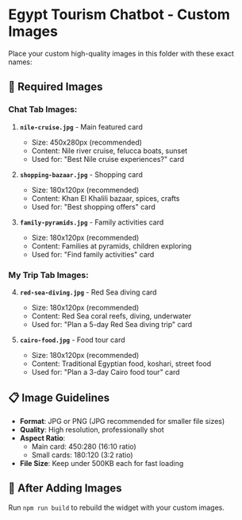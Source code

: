 # Egypt Tourism Chatbot - Custom Images

Place your custom high-quality images in this folder with these exact names:

## 📸 Required Images

### Chat Tab Images:

1. **`nile-cruise.jpg`** - Main featured card

   - Size: 450x280px (recommended)
   - Content: Nile river cruise, felucca boats, sunset
   - Used for: "Best Nile cruise experiences?" card

2. **`shopping-bazaar.jpg`** - Shopping card

   - Size: 180x120px (recommended)
   - Content: Khan El Khalili bazaar, spices, crafts
   - Used for: "Best shopping offers" card

3. **`family-pyramids.jpg`** - Family activities card
   - Size: 180x120px (recommended)
   - Content: Families at pyramids, children exploring
   - Used for: "Find family activities" card

### My Trip Tab Images:

4. **`red-sea-diving.jpg`** - Red Sea diving card

   - Size: 180x120px (recommended)
   - Content: Red Sea coral reefs, diving, underwater
   - Used for: "Plan a 5-day Red Sea diving trip" card

5. **`cairo-food.jpg`** - Food tour card
   - Size: 180x120px (recommended)
   - Content: Traditional Egyptian food, koshari, street food
   - Used for: "Plan a 3-day Cairo food tour" card

## 📋 Image Guidelines

- **Format**: JPG or PNG (JPG recommended for smaller file sizes)
- **Quality**: High resolution, professionally shot
- **Aspect Ratio**:
  - Main card: 450:280 (16:10 ratio)
  - Small cards: 180:120 (3:2 ratio)
- **File Size**: Keep under 500KB each for fast loading

## 🚀 After Adding Images

Run `npm run build` to rebuild the widget with your custom images.
